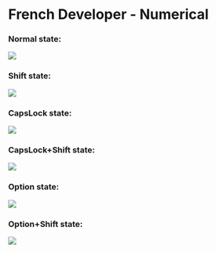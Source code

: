 # French Developer - Numerical

### Normal state:
<img src="https://monosnap.com/file/fkNLxCwM5KSbtqLl5GujpDqXcfeGRH">

### Shift state:
<img src="https://monosnap.com/file/FbuvzcW7t8aajuRAP8v8vJCZNzQ1jZ">

### CapsLock state:
<img src="https://monosnap.com/file/SspJo9QCQZqWjnJQUNErzSupyJuFm2">

### CapsLock+Shift state:
<img src="https://monosnap.com/file/Oxq3fPzGQdc8tOYufZSXwbx25Ezov2">

### Option state:
<img src="https://monosnap.com/file/hGSMy4DhKpPQOlmmyX9Ph2cy1UiwWv">

### Option+Shift state:
<img src="https://monosnap.com/file/m0X2AEVAK1hHwvOASqm8Vhy7TYg3el">
